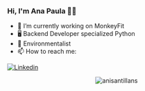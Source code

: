 ### Hi, I'm Ana Paula 👋😄

- 🔭 I’m currently working on MonkeyFit
- 🖥 Backend Developer specialized Python
- 🌱 Environmentalist 
- 📫 How to reach me: 
<!-- **anisantillans** is a ✨ _special_ ✨ repository because its `README.md` (this file) appears on your GitHub profile. -->
[![Linkedin](https://img.shields.io/badge/LinkedIn-Ana_Paula_Santillan-blue?style=flat-square&logo=Linkedin&logoColor=white)](https://www.linkedin.com/in/anasantillan17/)
<p align="center"> <img src="https://github-readme-stats.vercel.app/api?username=anisantillans&show_icons=true" alt="anisantillans"/> </p>
